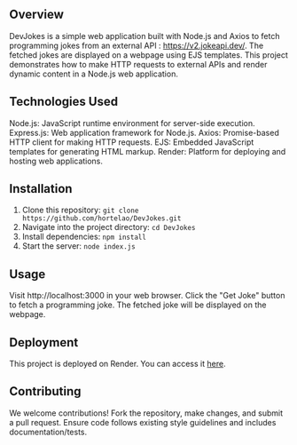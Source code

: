 ## Overview

DevJokes is a simple web application built with Node.js and Axios to fetch programming jokes from an external API : https://v2.jokeapi.dev/. The fetched jokes are displayed on a webpage using EJS templates. This project demonstrates how to make HTTP requests to external APIs and render dynamic content in a Node.js web application.

## Technologies Used

Node.js: JavaScript runtime environment for server-side execution.
Express.js: Web application framework for Node.js.
Axios: Promise-based HTTP client for making HTTP requests.
EJS: Embedded JavaScript templates for generating HTML markup.
Render: Platform for deploying and hosting web applications.



## Installation

1. Clone this repository: `git clone https://github.com/hortelao/DevJokes.git`
2. Navigate into the project directory: `cd DevJokes`
3. Install dependencies: `npm install`
4. Start the server: `node index.js`

## Usage

Visit http://localhost:3000 in your web browser.
Click the "Get Joke" button to fetch a programming joke.
The fetched joke will be displayed on the webpage.

## Deployment

This project is deployed on Render. You can access it [here](https://devjokes-mzwe.onrender.com).

## Contributing

We welcome contributions! Fork the repository, make changes, and submit a pull request. Ensure code follows existing style guidelines and includes documentation/tests.
